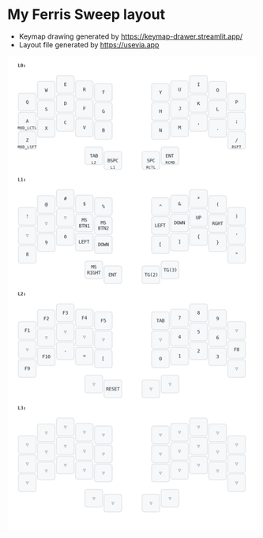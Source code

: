 # My Ferris Sweep layout


- Keymap drawing generated by https://keymap-drawer.streamlit.app/
- Layout file generated by https://usevia.app

![Keymap.png](/my_keymap.png)

 
